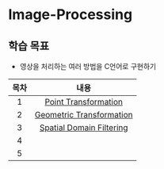 # Image-Processing

## 학습 목표
- 영상을 처리하는 여러 방법을 C언어로 구현하기

| 목차 | 내용 |
|:---:|:---:|
| 1 |  [Point Transformation](https://github.com/kyeong-hyeok/Image-Processing/tree/main/Point%20Transformation) |
| 2 | [Geometric Transformation](https://github.com/kyeong-hyeok/Image-Processing/tree/main/Geometric%20Transformation) |
| 3 | [Spatial Domain Filtering](https://github.com/kyeong-hyeok/Image-Processing/tree/main/Spatial%20Domain%20Filtering) |
| 4 | []() |
| 5 | []() |

